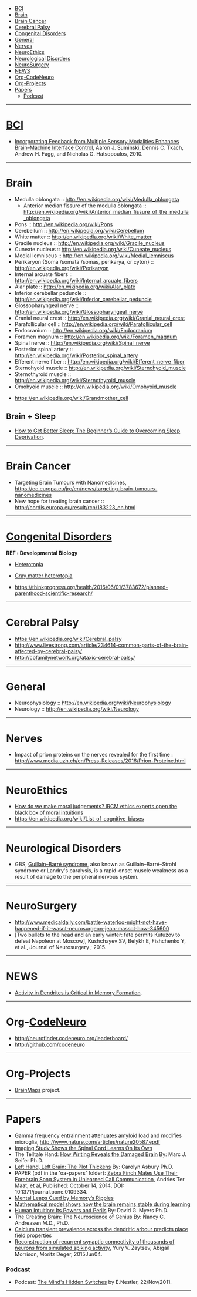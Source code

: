 + [BCI](#bci)
+ [Brain](#brain)
+ [Brain Cancer](#brain-cancer)
+ [Cerebral Palsy](#cerebral-palsy)
+ [Congenital Disorders](#congenital-disorders)
+ [General](#general)
+ [Nerves](#nerves)
+ [NeuroEthics](#neuroethics)
+ [Neurological Disorders](#neurological-disorders)
+ [NeuroSurgery](#neurosurgery)
+ [NEWS](#news)
+ [Org-CodeNeuro](#org-codeneuro)
+ [Org-Projects](#org-projects)
+ [Papers](#papers)
   + [Podcast](#podcast)

----

# [BCI](https://en.wikipedia.org/wiki/Brain%E2%80%93computer_interface)
+ [Incorporating Feedback from Multiple Sensory Modalities Enhances Brain–Machine Interface Control](http://www.cs.ou.edu/~fagg/papers/2010/suminski-etal-2010.pdf), Aaron J. Suminski, Dennis C. Tkach, Andrew H. Fagg, and Nicholas G. Hatsopoulos, 2010.

----

# Brain
* Medulla oblongata :: http://en.wikipedia.org/wiki/Medulla_oblongata
   * Anterior median fissure of the medulla oblongata :: http://en.wikipedia.org/wiki/Anterior_median_fissure_of_the_medulla_oblongata
* Pons :: http://en.wikipedia.org/wiki/Pons
* Cerebellum :: http://en.wikipedia.org/wiki/Cerebellum
* White matter :: http://en.wikipedia.org/wiki/White_matter
* Gracile nucleus :: http://en.wikipedia.org/wiki/Gracile_nucleus
* Cuneate nucleus :: http://en.wikipedia.org/wiki/Cuneate_nucleus
* Medial lemniscus :: http://en.wikipedia.org/wiki/Medial_lemniscus 
* Perikaryon {Soma /somata /somas, perikarya, or cyton} :: http://en.wikipedia.org/wiki/Perikaryon
* Internal arcuate fibers :: http://en.wikipedia.org/wiki/Internal_arcuate_fibers
* Alar plate :: http://en.wikipedia.org/wiki/Alar_plate
* Inferior cerebellar peduncle :: http://en.wikipedia.org/wiki/Inferior_cerebellar_peduncle
* Glossopharyngeal nerve :: http://en.wikipedia.org/wiki/Glossopharyngeal_nerve
* Cranial neural crest :: http://en.wikipedia.org/wiki/Cranial_neural_crest
* Parafollicular cell :: http://en.wikipedia.org/wiki/Parafollicular_cell
* Endocranium :: http://en.wikipedia.org/wiki/Endocranium
* Foramen magnum :: http://en.wikipedia.org/wiki/Foramen_magnum
* Spinal nerve :: http://en.wikipedia.org/wiki/Spinal_nerve  
* Posterior spinal artery :: http://en.wikipedia.org/wiki/Posterior_spinal_artery
* Efferent nerve fiber :: http://en.wikipedia.org/wiki/Efferent_nerve_fiber
* Sternohyoid muscle :: http://en.wikipedia.org/wiki/Sternohyoid_muscle
* Sternothyroid muscle :: http://en.wikipedia.org/wiki/Sternothyroid_muscle
* Omohyoid muscle :: http://en.wikipedia.org/wiki/Omohyoid_muscle
+ https://en.wikipedia.org/wiki/Grandmother_cell

## Brain + Sleep
+ [How to Get Better Sleep: The Beginner’s Guide to Overcoming Sleep Deprivation](http://jamesclear.com/better-sleep).

----

# Brain Cancer
+ Targeting Brain Tumours with Nanomedicines, https://ec.europa.eu/jrc/en/news/targeting-brain-tumours-nanomedicines
+ New hope for treating brain cancer :: http://cordis.europa.eu/result/rcn/183223_en.html

----

# [Congenital Disorders](http://en.wikipedia.org/wiki/Category:Congenital_disorders)
**REF : Developmental Biology**
+ [Heterotopia](http://en.wikipedia.org/wiki/Heterotopia_%28medicine%29)
+ [Gray matter heterotopia](http://en.wikipedia.org/wiki/Gray_matter_heterotopia)

+ https://thinkprogress.org/health/2016/06/01/3783672/planned-parenthood-scientific-research/

----

# Cerebral Palsy
+ https://en.wikipedia.org/wiki/Cerebral_palsy
+ http://www.livestrong.com/article/234614-common-parts-of-the-brain-affected-by-cerebral-palsy/
+ http://cpfamilynetwork.org/ataxic-cerebral-palsy/

----

# General
+ Neurophysiology :: http://en.wikipedia.org/wiki/Neurophysiology
+ Neurology :: http://en.wikipedia.org/wiki/Neurology

----

# Nerves
+ Impact of prion proteins on the nerves revealed for the first time : http://www.media.uzh.ch/en/Press-Releases/2016/Prion-Proteine.html

----

# NeuroEthics
+ [How do we make moral judgements? IRCM ethics experts open the black box of moral intuitions](http://www.rc-rc.ca/blog/how-do-we-make-moral-judgements-ircm-ethics-experts-open-the-black-box-of-moral-intuitions)
+ https://en.wikipedia.org/wiki/List_of_cognitive_biases

----

# Neurological Disorders
+ GBS, [Guillain–Barré syndrome](https://en.wikipedia.org/wiki/Guillain%E2%80%93Barr%C3%A9_syndrome), also known as Guillain–Barré–Strohl syndrome or Landry's paralysis, is a rapid-onset muscle weakness as a result of damage to the peripheral nervous system.

----

# NeuroSurgery
+ http://www.medicaldaily.com/battle-waterloo-might-not-have-happened-if-it-wasnt-neurosurgeon-jean-massot-how-345600
+ [Two bullets to the head and an early winter: fate permits Kutuzov to defeat Napoleon at Moscow], Kushchayev SV, Belykh E, Fishchenko Y, et al., Journal of Neurosurgery ; 2015.

----

# NEWS
+ [Activity in Dendrites is Critical in Memory Formation](http://neurosciencenews.com/neuroscience-dendrite-memory-formation-1477/). 

----

# Org-[CodeNeuro](http://codeneuro.org/)
+ http://neurofinder.codeneuro.org/leaderboard/
+ http://github.com/codeneuro

----

# Org-Projects
+ [BrainMaps](http://en.wikipedia.org/wiki/BrainMaps) project.

---- 

# Papers
+ Gamma frequency entrainment attenuates 
amyloid load and modifies microglia, http://www.nature.com/articles/nature20587.epdf
+ [Imaging Study Shows the Spinal Cord Learns On Its Own](http://www.itnonline.com/article/imaging-study-shows-spinal-cord-learns-its-own)
+ The Telltale Hand: [How Writing Reveals the Damaged Brain](http://www.dana.org/Cerebrum/Default.aspx?id=39304) By: Marc J. Seifer Ph.D.
+ [Left Hand, Left Brain: The Plot Thickens](http://www.dana.org/Cerebrum/2005/Left_Hand,_Left_Brain__The_Plot_Thickens/) By: Carolyn Asbury Ph.D. 
+ PAPER (pdf in the 'oa-papers' folder): [Zebra Finch Mates Use Their Forebrain Song System in Unlearned Call Communication](http://www.plosone.org/article/info%3Adoi%2F10.1371%2Fjournal.pone.0109334), Andries Ter Maat, et al, Published: October 14, 2014, DOI: 10.1371/journal.pone.0109334.
+ [Mental Leaps Cued by Memory’s Ripples](http://www.quantamagazine.org/20141022-mental-leaps-cued-by-memorys-ripples/)
+ [Mathematical model shows how the brain remains stable during learning](http://www.riken.jp/en/pr/press/2014/20141023_1/)
+ [Human Intuition: Its Powers and Perils](http://www.dana.org/Cerebrum/2002/Human_Intuition__The_Brain_Behind_the_Scenes/) By: David G. Myers Ph.D. 
+ [The Creating Brain: The Neuroscience of Genius](http://www.dana.org/Cerebrum/2005/The_Creating_Brain__The_Neuroscience_of_Genius/) By: Nancy C. Andreasen M.D., Ph.D.
+ [Calcium transient prevalence across the dendritic arbour predicts place field properties](http://www.nature.com/nature/journal/vaop/ncurrent/full/nature13871.html)
+ [Reconstruction of recurrent synaptic connectivity of thousands of neurons from simulated spiking activity](http://link.springer.com/article/10.1007/s10827-015-0565-5), Yury V. Zaytsev, Abigail Morrison, Moritz Deger, 2015Jun04.

### Podcast
+ Podcast: [The Mind's Hidden Switches](http://www.scientificamerican.com/podcast/episode/the-minds-hidden-switches-11-11-22/) by E.Nestler, 22/Nov/2011.

----
